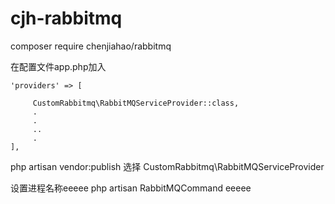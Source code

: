 # cjh-rabbitmq


composer require chenjiahao/rabbitmq

在配置文件app.php加入


    'providers' => [
        
         CustomRabbitmq\RabbitMQServiceProvider::class,
         .
         .
         ..
         .
    ],


php artisan vendor:publish 
选择
CustomRabbitmq\RabbitMQServiceProvider









 

设置进程名称eeeee
 php artisan RabbitMQCommand eeeee